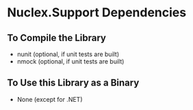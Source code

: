 Nuclex.Support Dependencies
===========================


To Compile the Library
----------------------

  * nunit (optional, if unit tests are built)
  * nmock (optional, if unit tests are built)


To Use this Library as a Binary
-------------------------------

  * None (except for .NET)